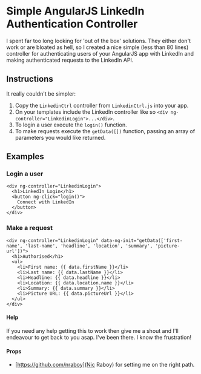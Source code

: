 # Simple AngularJS LinkedIn Authentication Controller

I spent far too long looking for 'out of the box' solutions. They either don't work or are bloated as hell, so I created a nice simple (less than 80 lines) controller for authenticating users of your AngularJS app with LinkedIn and making authenticated requests to the LinkedIn API.

## Instructions
It really couldn't be simpler:

1. Copy the `LinkedinCtrl` controller from `LinkedinCtrl.js` into your app.
2. On your templates include the LinkedIn controller like so `<div ng-controller="LinkedinLogin">...</div>`.
3. To login a user execute the `login()` function.
4. To make requests execute the `getData([])` function, passing an array of parameters you would like returned.

## Examples

### Login a user
    <div ng-controller="LinkedinLogin">
      <h1>LinkedIn Login</h1>
      <button ng-click="login()">
        Connect with LinkedIn
      </button>
    </div>

### Make a request
    <div ng-controller="LinkedinLogin" data-ng-init="getData(['first-name', 'last-name', 'headline', 'location', 'summary', 'picture-url'])">
      <h1>Authorised</h1>
      <ul>
        <li>First name: {{ data.firstName }}</li>
        <li>Last name: {{ data.lastName }}</li>
        <li>Headline: {{ data.headline }}</li>
        <li>Location: {{ data.location.name }}</li>
        <li>Summary: {{ data.summary }}</li>
        <li>Picture URL: {{ data.pictureUrl }}</li>
      </ul>
    </div>


#### Help
If you need any help getting this to work then give me a shout and I'll endeavour to get back to you asap. I've been there. I know the frustration!

#### Props
 - [https://github.com/nraboy](Nic Raboy) for setting me on the right path.
